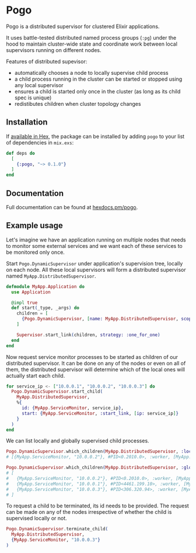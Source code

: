 # Pogo

Pogo is a distributed supervisor for clustered Elixir applications.

It uses battle-tested distributed named process groups (`:pg`) under the hood to maintain cluster-wide state and coordinate work between local supervisors running on different nodes.

Features of distributed supevisor:

  * automatically chooses a node to locally supervise child process
  * a child process running in the cluster can be started or stopped using any local supervisor
  * ensures a child is started only once in the cluster (as long as its child spec is unique)
  * redistibutes children when cluster topology changes

## Installation

If [available in Hex](https://hex.pm/docs/publish), the package can be installed
by adding `pogo` to your list of dependencies in `mix.exs`:

```elixir
def deps do
  [
    {:pogo, "~> 0.1.0"}
  ]
end
```

## Documentation

Full documentation can be found at [hexdocs.pm/pogo](https://hexdocs.pm/pogo).

## Example usage

Let's imagine we have an application running on multiple nodes that needs to monitor some external services and we want each of these services to be monitored only once.

Start `Pogo.DynamicSupervisor` under application's supervision tree, locally on each node. All these local supervisors will form a distributed supervisor named `MyApp.DistributedSupervisor`.

```elixir
defmodule MyApp.Application do
  use Application

  @impl true
  def start(_type, _args) do
    children = [
      {Pogo.DynamicSupervisor, [name: MyApp.DistributedSupervisor, scope: :my_app]}
    ]

    Supervisor.start_link(children, strategy: :one_for_one)
  end
end
```

Now request service monitor processes to be started as children of our distributed supervisor. It can be done on any of the nodes or even on all of them, the distributed supervisor will determine which of the local ones will actually start each child.

```elixir
for service_ip <- ["10.0.0.1", "10.0.0.2", "10.0.0.3"] do
  Pogo.DynamicSupervisor.start_child(
    MyApp.DistributedSupervisor,
    %{
      id: {MyApp.ServiceMonitor, service_ip},
      start: {MyApp.ServiceMonitor, :start_link, [ip: service_ip]}
    }
  )
end
```

We can list locally and globally supervised child processes.

```elixir
Pogo.DynamicSupervisor.which_children(MyApp.DistributedSupervisor, :local)
# [{MyApp.ServiceMonitor, "10.0.0.2"}, #PID<0.2010.0>, :worker, [MyApp.ServiceMonitor]]

Pogo.DynamicSupervisor.which_children(MyApp.DistributedSupervisor, :global)
# [
#   {MyApp.ServiceMonitor, "10.0.0.2"}, #PID<0.2010.0>, :worker, [MyApp.ServiceMonitor],
#   {MyApp.ServiceMonitor, "10.0.0.1"}, #PID<4461.199.10>, :worker, [MyApp.ServiceMonitor],
#   {MyApp.ServiceMonitor, "10.0.0.3"}, #PID<306.320.94>, :worker, [MyApp.ServiceMonitor]
# ]
```

To request a child to be terminated, its id needs to be provided. The request can be made on any of the nodes irrespective of whether the child is supervised locally or not.

```elixir
Pogo.DynamicSupervisor.terminate_child(
  MyApp.DistributedSupervisor,
  {MyApp.ServiceMonitor, "10.0.0.3"}
)
```
